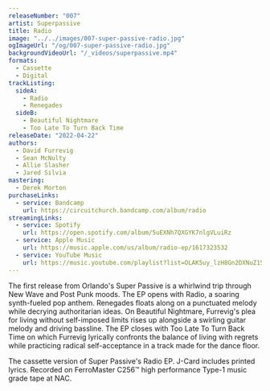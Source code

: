 ```yaml
---
releaseNumber: "007"
artist: Superpassive
title: Radio
image: "../../images/007-super-passive-radio.jpg"
ogImageUrl: "/og/007-super-passive-radio.jpg"
backgroundVideoUrl: "/_videos/superpassive.mp4"
formats:
  - Cassette
  - Digital
trackListing:
  sideA:
    - Radio
    - Renegades
  sideB:
    - Beautiful Nightmare
    - Too Late To Turn Back Time
releaseDate: "2022-04-22"
authors:
  - David Furrevig
  - Sean McNulty
  - Allie Slasher
  - Jared Silvia
mastering:
  - Derek Morton
purchaseLinks:
  - service: Bandcamp
    url: https://circuitchurch.bandcamp.com/album/radio
streamingLinks:
  - service: Spotify
    url: https://open.spotify.com/album/5uEXNh7QXGYK7nlgVLuiRz
  - service: Apple Music
    url: https://music.apple.com/us/album/radio-ep/1617323532
  - service: YouTube Music
    url: https://music.youtube.com/playlist?list=OLAK5uy_lzH8Gn2DXNuZ15z_MQ8AWIfOLFWF2GoYk
---
```


The first release from Orlando's Super Passive is a whirlwind trip through New Wave and Post Punk moods. The EP opens with Radio, a soaring synth-fueled pop anthem. Renegades floats along on a punctuated melody while decrying authoritarian ideas. On Beautiful Nightmare, Furrevig's plea for living without self-imposed limits rises up alongside a swirling guitar melody and driving bassline. The EP closes with Too Late To Turn Back Time on which Furrevig lyrically confronts the balance of living with regrets while practicing radical self-acceptance in a track made for the dance floor.

The cassette version of Super Passive's Radio EP. J-Card includes printed lyrics. Recorded on FerroMaster C256™ high performance Type-1 music grade tape at NAC.
